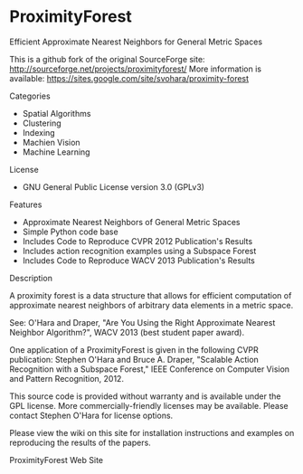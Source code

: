ProximityForest
===============

Efficient Approximate Nearest Neighbors for General Metric Spaces 

This is a github fork of the original SourceForge site: http://sourceforge.net/projects/proximityforest/
More information is available: https://sites.google.com/site/svohara/proximity-forest

Categories
* Spatial Algorithms
* Clustering
* Indexing
* Machien Vision
* Machine Learning

License
* GNU General Public License version 3.0 (GPLv3)

Features
* Approximate Nearest Neighbors of General Metric Spaces
* Simple Python code base
* Includes Code to Reproduce CVPR 2012 Publication's Results
* Includes action recognition examples using a Subspace Forest
* Includes Code to Reproduce WACV 2013 Publication's Results

Description

A proximity forest is a data structure that allows for efficient computation of approximate nearest neighbors of arbitrary data elements in a metric space.

See: O'Hara and Draper, "Are You Using the Right Approximate Nearest Neighbor Algorithm?", WACV 2013 (best student paper award).

One application of a ProximityForest is given in the following CVPR publication:
Stephen O'Hara and Bruce A. Draper, "Scalable Action Recognition with a Subspace Forest," IEEE Conference on Computer Vision and Pattern Recognition, 2012.

This source code is provided without warranty and is available under the GPL license. More commercially-friendly licenses may be available. Please contact Stephen O'Hara for license options.

Please view the wiki on this site for installation instructions and examples on reproducing the results of the papers.

ProximityForest Web Site

